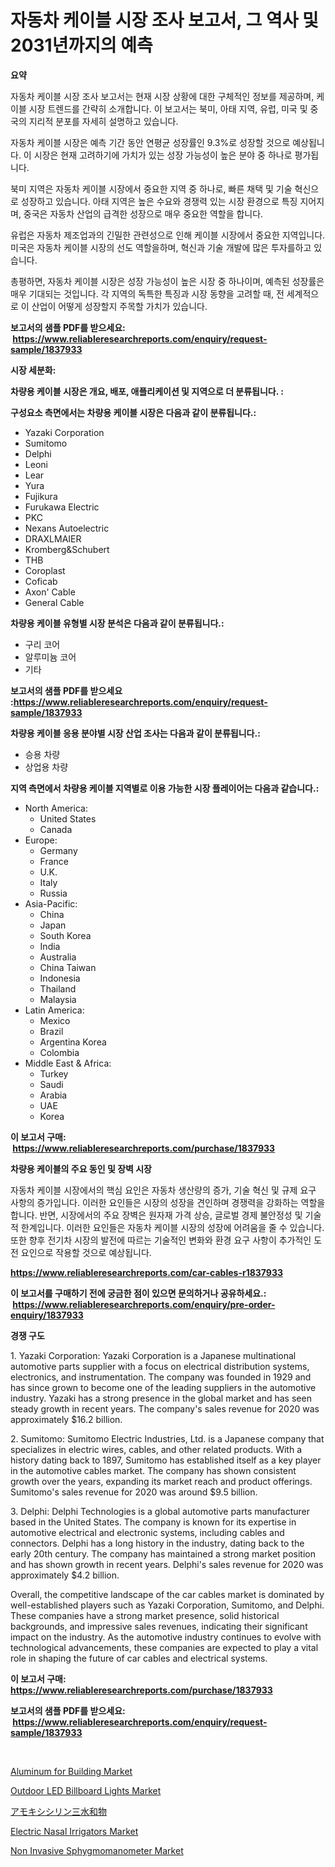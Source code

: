 <p><h1>자동차 케이블 시장 조사 보고서, 그 역사 및 2031년까지의 예측</h1></p><p><strong>요약</strong></p>
<p><p>자동차 케이블 시장 조사 보고서는 현재 시장 상황에 대한 구체적인 정보를 제공하며, 케이블 시장 트렌드를 간략히 소개합니다. 이 보고서는 북미, 아태 지역, 유럽, 미국 및 중국의 지리적 분포를 자세히 설명하고 있습니다. </p><p>자동차 케이블 시장은 예측 기간 동안 연평균 성장률인 9.3%로 성장할 것으로 예상됩니다. 이 시장은 현재 고려하기에 가치가 있는 성장 가능성이 높은 분야 중 하나로 평가됩니다. </p><p>북미 지역은 자동차 케이블 시장에서 중요한 지역 중 하나로, 빠른 채택 및 기술 혁신으로 성장하고 있습니다. 아태 지역은 높은 수요와 경쟁력 있는 시장 환경으로 특징 지어지며, 중국은 자동차 산업의 급격한 성장으로 매우 중요한 역할을 합니다. </p><p>유럽은 자동차 제조업과의 긴밀한 관련성으로 인해 케이블 시장에서 중요한 지역입니다. 미국은 자동차 케이블 시장의 선도 역할을하며, 혁신과 기술 개발에 많은 투자를하고 있습니다. </p><p>총평하면, 자동차 케이블 시장은 성장 가능성이 높은 시장 중 하나이며, 예측된 성장률은 매우 기대되는 것입니다. 각 지역의 독특한 특징과 시장 동향을 고려할 때, 전 세계적으로 이 산업이 어떻게 성장할지 주목할 가치가 있습니다.</p></p>
<p><strong>보고서의 샘플 PDF를 받으세요: &nbsp;<a href="https://www.reliableresearchreports.com/enquiry/request-sample/1837933">https://www.reliableresearchreports.com/enquiry/request-sample/1837933</a></strong></p>
<p><strong>시장 세분화:</strong></p>
<p><strong> 차량용 케이블 시장은 개요, 배포, 애플리케이션 및 지역으로 더 분류됩니다. :</strong></p>
<p><strong>구성요소 측면에서는 차량용 케이블 시장은 다음과 같이 분류됩니다.:</strong></p>
<p><ul><li>Yazaki Corporation</li><li>Sumitomo</li><li>Delphi</li><li>Leoni</li><li>Lear</li><li>Yura</li><li>Fujikura</li><li>Furukawa Electric</li><li>PKC</li><li>Nexans Autoelectric</li><li>DRAXLMAIER</li><li>Kromberg&Schubert</li><li>THB</li><li>Coroplast</li><li>Coficab</li><li>Axon' Cable</li><li>General Cable</li></ul></p>
<p><strong> 차량용 케이블 유형별 시장 분석은 다음과 같이 분류됩니다.:</strong></p>
<p><ul><li>구리 코어</li><li>알루미늄 코어</li><li>기타</li></ul></p>
<p><strong>보고서의 샘플 PDF를 받으세요 :<a href="https://www.reliableresearchreports.com/enquiry/request-sample/1837933">https://www.reliableresearchreports.com/enquiry/request-sample/1837933</a></strong></p>
<p><strong> 차량용 케이블 응용 분야별 시장 산업 조사는 다음과 같이 분류됩니다.:</strong></p>
<p><ul><li>승용 차량</li><li>상업용 차량</li></ul></p>
<p><strong>지역 측면에서 차량용 케이블 지역별로 이용 가능한 시장 플레이어는 다음과 같습니다.:</strong></p>
<p><ul>
    <li>
        North America:
        <ul>
            <li>United States</li>
            <li>Canada</li>
        </ul>
    </li>
    <li>
        Europe:
        <ul>
            <li>Germany</li>
            <li>France</li>
            <li>U.K.</li>
            <li>Italy</li>
            <li>Russia</li>
        </ul>
    </li>
    <li>
        Asia-Pacific:
        <ul>
            <li>China</li>
            <li>Japan</li>
            <li>South Korea</li>
            <li>India</li>
            <li>Australia</li>
            <li>China Taiwan</li>
            <li>Indonesia</li>
            <li>Thailand</li>
            <li>Malaysia</li>
        </ul>
    </li>
    <li>
        Latin America:
        <ul>
            <li>Mexico</li>
            <li>Brazil</li>
            <li>Argentina Korea</li>
            <li>Colombia</li>
        </ul>
    </li>
    <li>
        Middle East & Africa:
        <ul>
            <li>Turkey</li>
            <li>Saudi</li>
            <li>Arabia</li>
            <li>UAE</li>
            <li>Korea</li>
        </ul>
    </li>
    </ul></p>
<p><strong>이 보고서 구매: &nbsp;<a href="https://www.reliableresearchreports.com/purchase/1837933">https://www.reliableresearchreports.com/purchase/1837933</a></strong></p>
<p><strong>차량용 케이블의 주요 동인 및 장벽 시장</strong></p>
<p><p>자동차 케이블 시장에서의 핵심 요인은 자동차 생산량의 증가, 기술 혁신 및 규제 요구 사항의 증가입니다. 이러한 요인들은 시장의 성장을 견인하며 경쟁력을 강화하는 역할을 합니다. 반면, 시장에서의 주요 장벽은 원자재 가격 상승, 글로벌 경제 불안정성 및 기술적 한계입니다. 이러한 요인들은 자동차 케이블 시장의 성장에 어려움을 줄 수 있습니다. 또한 향후 전기차 시장의 발전에 따르는 기술적인 변화와 환경 요구 사항이 추가적인 도전 요인으로 작용할 것으로 예상됩니다.</p></p>
<p><strong><a href="https://www.reliableresearchreports.com/car-cables-r1837933">https://www.reliableresearchreports.com/car-cables-r1837933</a></strong></p>
<p><strong>이 보고서를 구매하기 전에 궁금한 점이 있으면 문의하거나 공유하세요.: &nbsp;<a href="https://www.reliableresearchreports.com/enquiry/pre-order-enquiry/1837933">https://www.reliableresearchreports.com/enquiry/pre-order-enquiry/1837933</a></strong></p>
<p><strong>경쟁 구도</strong></p>
<p><p>1. Yazaki Corporation: Yazaki Corporation is a Japanese multinational automotive parts supplier with a focus on electrical distribution systems, electronics, and instrumentation. The company was founded in 1929 and has since grown to become one of the leading suppliers in the automotive industry. Yazaki has a strong presence in the global market and has seen steady growth in recent years. The company's sales revenue for 2020 was approximately $16.2 billion.</p><p>2. Sumitomo: Sumitomo Electric Industries, Ltd. is a Japanese company that specializes in electric wires, cables, and other related products. With a history dating back to 1897, Sumitomo has established itself as a key player in the automotive cables market. The company has shown consistent growth over the years, expanding its market reach and product offerings. Sumitomo's sales revenue for 2020 was around $9.5 billion.</p><p>3. Delphi: Delphi Technologies is a global automotive parts manufacturer based in the United States. The company is known for its expertise in automotive electrical and electronic systems, including cables and connectors. Delphi has a long history in the industry, dating back to the early 20th century. The company has maintained a strong market position and has shown growth in recent years. Delphi's sales revenue for 2020 was approximately $4.2 billion.</p><p>Overall, the competitive landscape of the car cables market is dominated by well-established players such as Yazaki Corporation, Sumitomo, and Delphi. These companies have a strong market presence, solid historical backgrounds, and impressive sales revenues, indicating their significant impact on the industry. As the automotive industry continues to evolve with technological advancements, these companies are expected to play a vital role in shaping the future of car cables and electrical systems.</p></p>
<p><strong>이 보고서 구매: &nbsp; <a href="https://www.reliableresearchreports.com/purchase/1837933">https://www.reliableresearchreports.com/purchase/1837933</a></strong></p>
<p><strong>보고서의 샘플 PDF를 받으세요: &nbsp;<a href="https://www.reliableresearchreports.com/enquiry/request-sample/1837933">https://www.reliableresearchreports.com/enquiry/request-sample/1837933</a></strong><strong></strong></p>
<p>&nbsp;</p>
<p><p><a href="https://issuu.com/reportprime-2/docs/aluminum-for-building-market-size-2030.pptx">Aluminum for Building Market</a></p><p><a href="https://automatic-knee-4c7.notion.site/Outdoor-LED-Billboard-Lights-Market-Insight-Market-Trends-Growth-Forecasted-from-2024-TO-2031-2780a4335ca04d579cb9dc4d6d0e2909">Outdoor LED Billboard Lights Market</a></p><p><a href="https://github.com/Sophiaard2003/Market-Research-Report-List-1/blob/main/984472923299.md">アモキシシリン三水和物</a></p><p><a href="https://github.com/jerrycopelandthomaswsqd8q/Market-Research-Report-List-2/blob/main/electric-nasal-irrigators-market.md">Electric Nasal Irrigators Market</a></p><p><a href="https://github.com/yoshih12/Market-Research-Report-List-2/blob/main/non-invasive-sphygmomanometer-market.md">Non Invasive Sphygmomanometer Market</a></p></p>